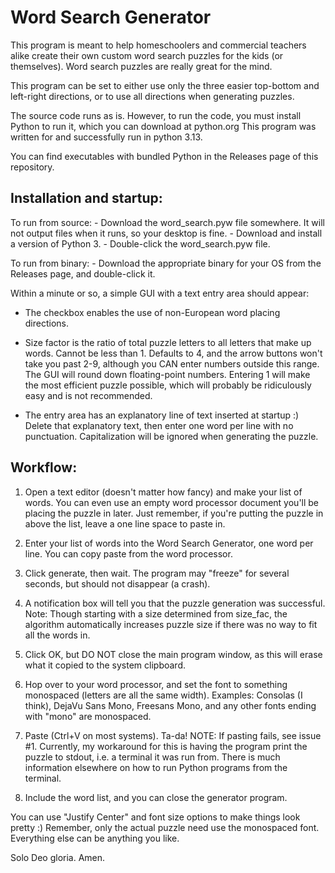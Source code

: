 # Word Search Generator

This program is meant to help homeschoolers and commercial teachers alike create their own custom word search puzzles for the kids (or themselves). Word search puzzles are really great for the mind.

This program can be set to either use only the three easier top-bottom and left-right directions, or to use all directions when generating puzzles.

The source code runs as is. However, to run the code, you must install Python to run it, which you can download at python.org
This program was written for and successfully run in python 3.13.

You can find executables with bundled Python in the Releases page of this repository.

## Installation and startup:

To run from source:
    - Download the word_search.pyw file somewhere. It will not output files when it runs, so your desktop is fine.
    - Download and install a version of Python 3.
    - Double-click the word_search.pyw file.

To run from binary:
    - Download the appropriate binary for your OS from the Releases page, and double-click it.

Within a minute or so, a simple GUI with a text entry area should appear:

- The checkbox enables the use of non-European word placing directions.

- Size factor is the ratio of total puzzle letters to all letters that make up words. Cannot be less than 1. Defaults to 4, and the arrow buttons won't take you past 2-9, although you CAN enter numbers outside this range. The GUI will round down floating-point numbers. Entering 1 will make the most efficient puzzle possible, which will probably be ridiculously easy and is not recommended.

- The entry area has an explanatory line of text inserted at startup :) Delete that explanatory text, then enter one word per line with no punctuation. Capitalization will be ignored when generating the puzzle.


## Workflow:

1. Open a text editor (doesn't matter how fancy) and make your list of words. You can even use an empty word processor document you'll be placing the puzzle in later. Just remember, if you're putting the puzzle in above the list, leave a one line space to paste in.

2. Enter your list of words into the Word Search Generator, one word per line. You can copy paste from the word processor.

3. Click generate, then wait. The program may "freeze" for several seconds, but should not disappear (a crash).

4. A notification box will tell you that the puzzle generation was successful. Note: Though starting with a size determined from size_fac, the algorithm automatically increases puzzle size if there was no way to fit all the words in.

5. Click OK, but DO NOT close the main program window, as this will erase what it copied to the system clipboard.

6. Hop over to your word processor, and set the font to something monospaced (letters are all the same width). Examples: Consolas (I think), DejaVu Sans Mono, Freesans Mono, and any other fonts ending with "mono" are monospaced.

7. Paste (Ctrl+V on most systems). Ta-da! NOTE: If pasting fails, see issue #1. Currently, my workaround for this is having the program print the puzzle to stdout, i.e. a terminal it was run from. There is much information elsewhere on how to run Python programs from the terminal.

8. Include the word list, and you can close the generator program.

You can use "Justify Center" and font size options to make things look pretty :) Remember, only the actual puzzle need use the monospaced font. Everything else can be anything you like.

Solo Deo gloria. Amen.
